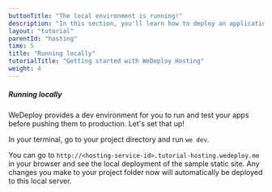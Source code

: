 ```yaml
---
buttonTitle: "The local environment is running!"
description: "In this section, you'll learn how to deploy an application using WeDeploy Hosting."
layout: "tutorial"
parentId: "hosting"
time: 5
title: "Running locally"
tutorialTitle: "Getting started with WeDeploy Hosting"
weight: 4
---
```


##### Running locally

WeDeploy provides a dev environment for you to run and test your apps before pushing them to production. Let's set that up!

In your terminal, go to your project directory and run `we dev`. 

You can go to `http://<hosting-service-id>.tutorial-hosting.wedeploy.me` in your browser and see the local deployment of the sample static site. Any changes you make to your project folder now will automatically be deployed to this local server. 

